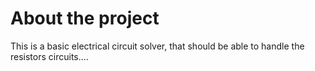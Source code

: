 # About the project

This is a basic electrical circuit solver, that should be able to handle the resistors circuits....
